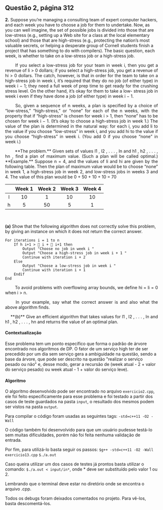 ## Questão 2, página 312

**2.** Suppose you’re managing a consulting team of expert computer hackers, and each week you have to choose a job for them to undertake. Now, as you can well imagine, the set of possible jobs is divided into those that are low-stress (e.g., setting up a Web site for a class at the local elementary school) and those that are high-stress (e.g., protecting the nation’s most valuable secrets, or helping a desperate group of Cornell students finish a project that has something to do with compilers). The basic question, each week, is whether to take on a low-stress job or a high-stress job.
<p align="justify">&emsp;&emsp;
If you select a low-stress job for your team in week i, then you get a
revenue of li > 0 dollars; if you select a high-stress job, you get a revenue of hi > 0 dollars. The catch, however, is that in order for the team to take on a high-stress job in week i, it’s required that they do no job (of either type) in week i − 1; they need a full week of prep time to get ready for the crushing stress level. On the other hand, it’s okay for them to take a low- stress job in week i even if they have done a job (of either type) in week i − 1.
<p align="justify">&emsp;&emsp;
So, given a sequence of n weeks, a plan is specified by a choice of
“low-stress,” “high-stress,” or “none” for each of the n weeks, with the property that if “high-stress” is chosen for week i > 1, then “none” has to be chosen for week i − 1. (It’s okay to choose a high-stress job in week 1.) The value of the plan is determined in the natural way: for each i, you add li to the value if you choose “low-stress” in week i, and you add hi to the value if you choose “high-stress” in week i. (You add 0 if you choose “none” in week i.)
<p align="justify">&emsp;&emsp;
**The problem.** Given sets of values l1 , l2 , . . . , ln and h1 , h2 , . . . , hn , find a plan of maximum value. (Such a plan will be called optimal.)
**Example.** Suppose n = 4, and the values of li and hi are given by the following table. Then the plan of maximum value would be to choose
“none” in week 1, a high-stress job in week 2, and low-stress jobs in weeks 3 and 4. The value of this plan would be 0 + 50 + 10 + 10 = 70

|     | Week 1 | Week 2 | Week 3 | Week 4 |
| :-: | :----: | :----: | :----: | :----: |
|  l  |   10   |    1   |   10   |    10  |
|  h  |    5   |   50   |    5   |     1  |

<p align="justify">&emsp;

**(a)** Show that the following algorithm does not correctly solve this
problem, by giving an instance on which it does not return the correct
answer.
```
For iterations i = 1 to n
	If h i+1 >  i +  i+1 then
		Output "Choose no job in week i "
		Output "Choose a high-stress job in week i + 1 "
		Continue with iteration i + 2
	Else
		Output "Choose a low-stress job in week i "
		Continue with iteration i + 1
	Endif
End
```

<p align="justify">&emsp;&emsp;
To avoid problems with overflowing array bounds, we define
hi = li = 0 when i > n.
<p align="justify">&emsp;&emsp;
In your example, say what the correct answer is and also what
the above algorithm finds.

<p align="justify">&emsp;
**(b)** Give an efficient algorithm that takes values for l1 , l2 , . . . , ln and h1 , h2 , . . . , hn and returns the value of an optimal plan.

#### Contextualização
Esse problema tem um ponto específico que forma o padrão de árvore encontrado nos algorítmos de DP. O fator de um serviço high ter de ser precedido por um dia sem serviço gera a ambiguidade na questão, sendo a base da árvore, que pode ser descrito na questão "realizar o serviço pesado ou não" e, desse modo, gerar a recursão de (week atual - 2 + valor do serviço pesado) ou week atual - 1 + valor do serviço leve). 

#### Algoritmo
O algoritmo desenvolvido pode ser encontrado no arquivo ```exercicio2.cpp```, ele foi feito especificamente para esse problema e foi testado a partir dos casos de teste guardados na pasta ```input```, o resultado dos mesmos podem ser vistos na pasta ```output```.

Para compilar o código foram usadas as seguintes tags:
```-std=c++11 -O2 -Wall```

O código também foi desenvolvido para que um usuário pudesse testá-lo sem muitas dificuldades, porém não foi feita nenhuma validação de entrada.

Por fim, para utilizá-lo basta seguir os passos:
```$g++ -std=c++11 -O2 -Wall exercicio13.cpp```
```$./a.out```

Caso queira utilizar um dos casos de testes já prontos basta utilizar o comando:
```$./a.out < input/in*```, onde * deve ser substituído pelo valor 1 ou 2.

Lembrando que o terminal deve estar no diretório onde se encontra o arquivo .cpp.

Todos os debugs foram deixados comentados no projeto. Para vê-los, basta descomentá-los.
